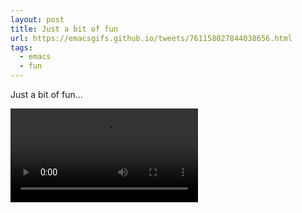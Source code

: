 ```yaml
---
layout: post
title: Just a bit of fun
url: https://emacsgifs.github.io/tweets/761158027844038656.html
tags:
  - emacs
  - fun
---
```


Just a bit of fun...

<video controls autoplay>
  <source src="/public/videos/761158027844038656.mp4" type="video/mp4">
    Sorry your browser does not support the video tag, maybe time to upgrade?
</video>
